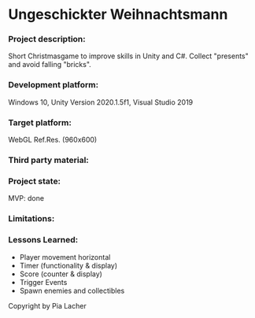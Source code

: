 # Ungeschickter Weihnachtsmann

### Project description: 
Short Christmasgame to improve skills in Unity and C#. Collect "presents" and avoid falling "bricks".

### Development platform: 
Windows 10, Unity Version 2020.1.5f1, Visual Studio 2019

### Target platform: 
WebGL Ref.Res. (960x600)

### Third party material: 


### Project state: 
MVP: done

### Limitations: 

### Lessons Learned: 
<ul>
  <li>Player movement horizontal </li>
  <li>Timer (functionality & display) </li>
  <li>Score (counter & display) </li>
  <li>Trigger Events </li>
  <li>Spawn enemies and collectibles </li>
 </ul>

Copyright by Pia Lacher 
